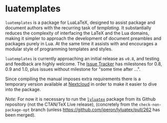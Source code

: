 # luatemplates

`luatemplates` is a package for LuaLaTeX, designed to assist package
and document authors with the recurring task of *templating*.  It
substantially reduces the complexity of interfacing the LaTeX and the Lua
domains, making it simpler to approach the development of document preambles and
packages purely in Lua.  At the same time it assists with and encourages a
modular style of programming templates and styles.

`luatemplates` is currently approaching an initial release as `v0.8`, and testing and feedback are highly welcome. The [Issue Tracker](https://github.com/uliska/luatemplates/issues) has milestones for 0.8, 0.9 and 1.0, plus issues without milestone for "some time after ...".

Since compiling the manual imposes extra requirements there is a temporary version available at 
[Nextcloud](https://cloud.ursliska.de/s/H7FBgTccMrn1pnT) in order to make it easier to dive into the package.

*Note:* For now it is necessary to run the [`lyluatex`](https://github.com/jperon/lyluatex) package from its Github repository (not the CTAN/TeX Live release), (concretely from the `check-non-package-opt` branch (unless https://github.com/jperon/lyluatex/pull/262 has been merged).

